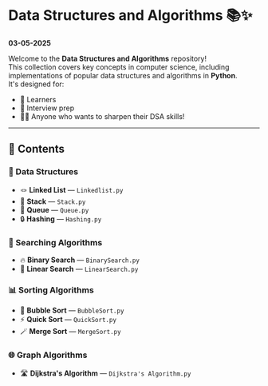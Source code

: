# Data Structures and Algorithms 📚✨  
**03-05-2025**

Welcome to the **Data Structures and Algorithms** repository!  
This collection covers key concepts in computer science, including implementations of popular data structures and algorithms in **Python**.  
It's designed for:
- 📖 Learners
- 💼 Interview prep
- 🧑‍💻 Anyone who wants to sharpen their DSA skills!

---

## 📂 Contents

### 🔗 Data Structures
- 🪢 **Linked List** — `Linkedlist.py`
- 🥞 **Stack** — `Stack.py`
- 🚎 **Queue** — `Queue.py`
- 🔒 **Hashing** — `Hashing.py`

### 🔎 Searching Algorithms
- 🔥 **Binary Search** — `BinarySearch.py`
- 🐌 **Linear Search** — `LinearSearch.py`

### 📊 Sorting Algorithms
- 🫧 **Bubble Sort** — `BubbleSort.py`
- ⚡ **Quick Sort** — `QuickSort.py`
- 🪄 **Merge Sort** — `MergeSort.py`

### 🌐 Graph Algorithms
- 🛣️ **Dijkstra's Algorithm** — `Dijkstra's Algorithm.py`
